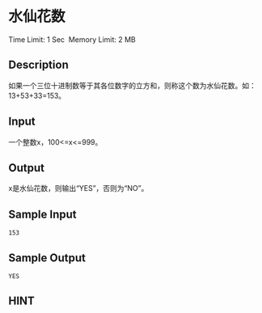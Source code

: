 # 水仙花数
Time Limit: 1 Sec  Memory Limit: 2 MB


## Description
如果一个三位十进制数等于其各位数字的立方和，则称这个数为水仙花数。如：13+53+33=153。


## Input
一个整数x，100<=x<=999。


## Output
x是水仙花数，则输出“YES”，否则为“NO”。


## Sample Input
```
153
```
## Sample Output
```
YES
```

## HINT
